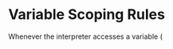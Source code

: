 # Variable Scoping Rules
Whenever the interpreter accesses a variable (
<!--stackedit_data:
eyJoaXN0b3J5IjpbLTE5MjkyNzA2N119
-->